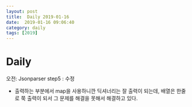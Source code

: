 ```yaml
---
layout: post
title:  Daily 2019-01-16
date:  2019-01-16 09:06:40
category: daily
tags: [2019]
---
```


# Daily

오전:  Jsonparser step5 : 수정

- 출력하는 부분에서 map을 사용하니깐 딕셔너리는 잘 출력이 되는데, 배열은 한줄로 쭉 출력이 되서 그 문제를 해결을 못해서 해결하고 있다.